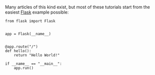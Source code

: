Many articles of this kind exist, but most of these tutorials start from
the easiest [Flask](www.google.com) example possible:

```
from flask import Flask


app = Flask(__name__)


@app.route("/")
def hello():
    return "Hello World!"

if __name__ == "__main__":
    app.run()
```
